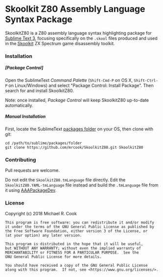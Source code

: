 # Skoolkit Z80 Assembly Language Syntax Package

SkoolkitZ80 is a Z80 assembly language syntax highlighting package for [Sublime Text 3](https://www.sublimetext.com/), focusing specifically on the `.skool` files produced and used in the [Skoolkit](http://skoolkit.ca/) ZX Spectrum game disassembly toolkit.


### Installation

##### [Package Control]

Open the SublimeText _Command Palette_ (`Shift-Cmd-P` on OS X, `Shift-Ctrl-P` on Linux/Windows) and select "Package Control: Install Package". Then search for and install SkoolkitZ80.

Note: once installed, _Package Control_ will keep SkoolkitZ80 up-to-date automatically.

##### Manual Installation

First, locate the SublimeText [packages folder](http://docs.sublimetext.info/en/latest/basic_concepts.html#the-packages-directory) on your OS, then clone with git:

    cd /path/to/sublime/packages/folder
    git clone https://github.com/mrcook/SkoolkitZ80.git SkoolkitZ80


### Contributing

Pull requests are welcome.

Do not edit the `SkoolkitZ80.tmLanguage` file directly. Edit the `SkoolkitZ80.YAML-tmLanguage` file instead and build the `.tmLanguage` file from it using [AAAPackageDev](https://github.com/SublimeText/AAAPackageDev).


### License

Copyright (c) 2018 Michael R. Cook

```
This program is free software: you can redistribute it and/or modify
it under the terms of the GNU General Public License as published by
the Free Software Foundation, either version 3 of the License, or
(at your option) any later version.

This program is distributed in the hope that it will be useful,
but WITHOUT ANY WARRANTY; without even the implied warranty of
MERCHANTABILITY or FITNESS FOR A PARTICULAR PURPOSE.  See the
GNU General Public License for more details.

You should have received a copy of the GNU General Public License
along with this program.  If not, see <https://www.gnu.org/licenses/>.
```